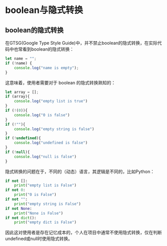 # boolean与隐式转换

## boolean的隐式转换

在GTSG(Google Type Style Guide)中，并不禁止boolean的隐式转换，在实际代码中也常看到boolean的隐式转换：

```ts
let name = "";
if (!name) {
	console.log("name is empty");
}
```

这意味着，使用者需要对于 boolean 的隐式转换熟知的：

```js
let array = [];
if (array){
    console.log("empty list is true")
}
if (!(0)){
    console.log("0 is false")
}
if (!""){
    console.log("empty string is false")
}
if (!undefined){
    console.log("undefined is false")
}
if (!null){
    console.log("null is false")
}
```

  隐式转换的问题在于，不同的（动态）语言，其逻辑是不同的，比如Python：

```python   
if not []:
    print("empty list is False")
if not 0:
    print("0 is False")
if not "":
    print("empty string is False")
if not None:
    print("None is False")
if not dict():
    print("empty dict is False")
```

因此这对使用者是存在记忆成本的，个人在项目中通常不使用隐式转换，仅在判断undefined或null时使用隐式转换。
